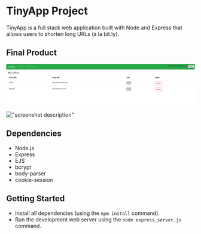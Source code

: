 # TinyApp Project

TinyApp is a full stack web application built with Node and Express that allows users to shorten long URLs (à la bit.ly).

## Final Product

!["screenshot of main page"](https://github.com/Ismail5301/tinyapp/blob/master/docs/Screenshot%20from%202021-10-12%2013-54-06.png?raw=true)

!["screenshot description"](#)

## Dependencies

- Node.js
- Express
- EJS
- bcrypt
- body-parser
- cookie-session

## Getting Started

- Install all dependencies (using the `npm install` command).
- Run the development web server using the `node express_server.js` command.
